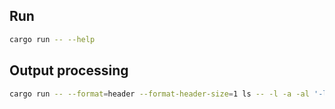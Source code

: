 ## Run

```bash
cargo run -- --help
```

## Output processing


```bash
cargo run -- --format=header --format-header-size=1 ls -- -l -a -al '-l -a'
```


